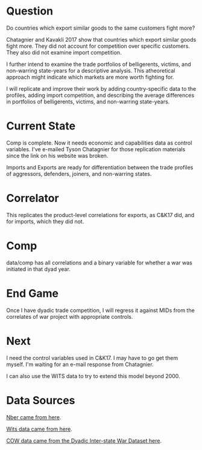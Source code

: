 # Question
Do countries which export similar goods to the same customers fight more?

Chatagnier and Kavakli 2017 show that countries which export similar goods fight more. They did not account for competition over specific customers. They also did not examine import competition.

I further intend to examine the trade portfolios of belligerents, victims, and non-warring state-years for a descriptive analysis. This atheoretical approach might indicate which markets are more worth fighting for.

I will replicate and improve their work by adding country-specific data to the profiles, adding import competition, and describing the average differences in portfolios of belligerents, victims, and non-warring state-years.

# Current State

Comp is complete. Now it needs economic and capabilities data as control variables. I've e-mailed Tyson Chatagnier for those replication materials since the link on his website was broken.

Imports and Exports are ready for differentiation between the trade profiles of aggressors, defenders, joiners, and non-warring states.

# Correlator

This replicates the product-level correlations for exports, as C&K17 did, and for imports, which they did not. 

# Comp

data/comp has all correlations and a binary variable for whether a war was initiated in that dyad year.

# End Game
Once I have dyadic trade competition, I will regress it against MIDs from the correlates of war project with appropriate controls.

# Next

I need the control variables used in C&K17. I may have to go get them myself. I'm waiting for an e-mail response from Chatagnier.

I can also use the WITS data to try to extend this model beyond 2000.

# Data Sources
[Nber came from here](https://cid.econ.ucdavis.edu/nberus.html).

[Wits data came from here](http://wits.worldbank.org/WITS/WITS/AdvanceQuery/RawTradeData/QueryDefinition.aspx?Page=RawTradeData).

[COW data came from the Dyadic Inter-state War Dataset here](https://correlatesofwar.org/data-sets/COW-war).